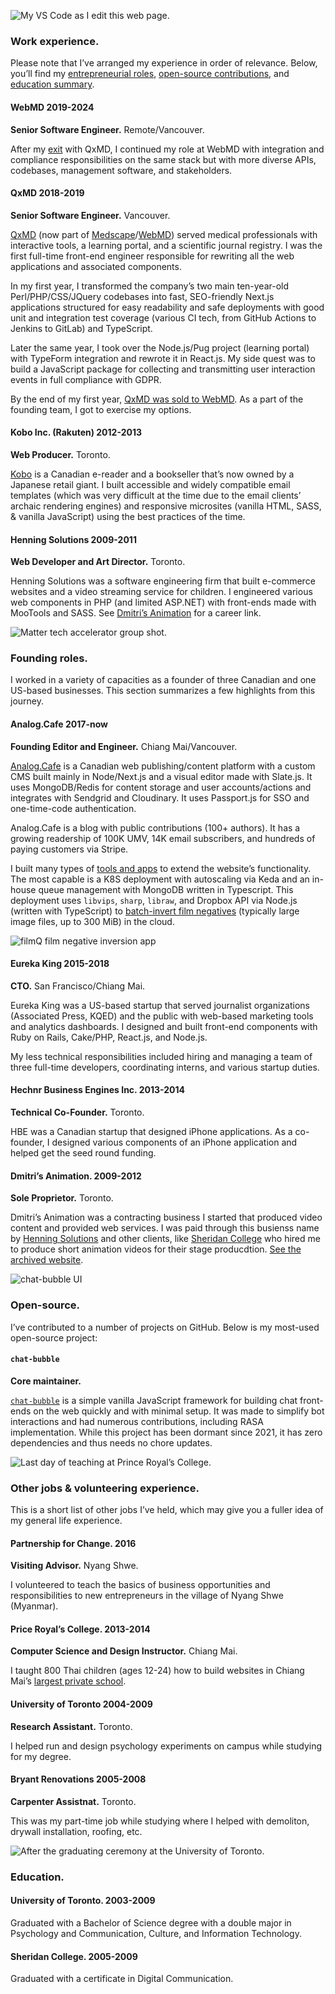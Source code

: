 ![My VS Code as I edit this web page.](/code.png "My VS Code as I edit this web page.")

### Work experience.

Please note that I’ve arranged my experience in order of relevance. Below, you’ll find my [entrepreneurial roles](#founding-roles), [open-source contributions](#open-source), and [education summary](#education).

#### **WebMD** 2019-2024

**Senior Software Engineer.** Remote/Vancouver.

After my [exit](https://www.qxmd.com/webmd-acquires-qxmd) with QxMD, I continued my role at WebMD with integration and compliance responsibilities on the same stack but with more diverse APIs, codebases, management software, and stakeholders.

#### **QxMD** 2018-2019

**Senior Software Engineer.** Vancouver.

[QxMD](https://www.qxmd.com/) (now part of [Medscape](https://www.medscape.com/)/[WebMD](https://en.wikipedia.org/wiki/WebMD)) served medical professionals with interactive tools, a learning portal, and a scientific journal registry. I was the first full-time front-end engineer responsible for rewriting all the web applications and associated components.

In my first year, I transformed the company’s two main ten-year-old Perl/PHP/CSS/JQuery codebases into fast, SEO-friendly Next.js applications structured for easy readability and safe deployments with good unit and integration test coverage (various CI tech, from GitHub Actions to Jenkins to GitLab) and TypeScript.

Later the same year, I took over the Node.js/Pug project (learning portal) with TypeForm integration and rewrote it in React.js. My side quest was to build a JavaScript package for collecting and transmitting user interaction events in full compliance with GDPR.

By the end of my first year, [QxMD was sold to WebMD](https://www.prnewswire.com/news-releases/internet-brands-webmd-acquires-qxmd-300898932.html). As a part of the founding team, I got to exercise my options.

#### **Kobo Inc. (Rakuten)** 2012-2013

**Web Producer.** Toronto.

[Kobo](https://en.wikipedia.org/wiki/Kobo_Inc.) is a Canadian e-reader and a bookseller that’s now owned by a Japanese retail giant. I built accessible and widely compatible email templates (which was very difficult at the time due to the email clients’ archaic rendering engines) and responsive microsites (vanilla HTML, SASS, & vanilla JavaScript) using the best practices of the time.

#### **Henning Solutions** 2009-2011

**Web Developer and Art Director.** Toronto.

Henning Solutions was a software engineering firm that built e-commerce websites and a video streaming service for children. I engineered various web components in PHP (and limited ASP.NET) with front-ends made with MooTools and SASS. See [Dmitri’s Animation](#founding-roles) for a career link.

![Matter tech accelerator group shot.](/matter.jpg "Matter tech accelerator group shot with Eureka King.")

### Founding roles.

I worked in a variety of capacities as a founder of three Canadian and one US-based businesses. This section summarizes a few highlights from this journey.

#### **Analog.Cafe** 2017-now

**Founding Editor and Engineer.** Chiang Mai/Vancouver.

[Analog.Cafe](https://www.analog.cafe) is a Canadian web publishing/content platform with a custom CMS built mainly in Node/Next.js and a visual editor made with Slate.js. It uses MongoDB/Redis for content storage and user accounts/actions and integrates with Sendgrid and Cloudinary. It uses Passport.js for SSO and one-time-code authentication.

Analog.Cafe is a blog with public contributions (100+ authors). It has a growing readership of 100K UMV, 14K email subscribers, and hundreds of paying customers via Stripe.

I built many types of [tools and apps](https://www.analog.cafe/apps-downloads) to extend the website’s functionality. The most capable is a K8S deployment with autoscaling via Keda and an in-house queue management with MongoDB written in Typescript. This deployment uses `libvips`, `sharp`, `libraw`, and Dropbox API via Node.js (written with TypeScript) to [batch-invert film negatives](https://www.analog.cafe/app/film-q) (typically large image files, up to 300 MiB) in the cloud.

![filmQ film negative inversion app](/filmq.jpg "filmQ film negative inversion app.")

#### **Eureka King** 2015-2018

**CTO.** San Francisco/Chiang Mai.

Eureka King was a US-based startup that served journalist organizations (Associated Press, KQED) and the public with web-based marketing tools and analytics dashboards. I designed and built front-end components with Ruby on Rails, Cake/PHP, React.js, and Node.js.

My less technical responsibilities included hiring and managing a team of three full-time developers, coordinating interns, and various startup duties.

#### **Hechnr Business Engines Inc.** 2013-2014

**Technical Co-Founder.** Toronto.

HBE was a Canadian startup that designed iPhone applications. As a co-founder, I designed various components of an iPhone application and helped get the seed round funding.

#### **Dmitri’s Animation.** 2009-2012

**Sole Proprietor.** Toronto.

Dmitri’s Animation was a contracting business I started that produced video content and provided web services. I was paid through this busienss name by [Henning Solutions](#work-experience) and other clients, like [Sheridan College](#education) who hired me to produce short animation videos for their stage producdtion. [See the archived website](https://web.archive.org/web/20110207124816/http://dmitrisanimation.com/-tv).

![`chat-bubble` UI](/chat-bubble.gif "`chat-bubble` UI")

### Open-source.

I’ve contributed to a number of projects on GitHub. Below is my most-used open-source project:

#### **`chat-bubble`**

**Core maintainer.**

[`chat-bubble`](https://github.com/dmitrizzle/chat-bubble) is a simple vanilla JavaScript framework for building chat front-ends on the web quickly and with minimal setup. It was made to simplify bot interactions and had numerous contributions, including RASA implementation. While this project has been dormant since 2021, it has zero dependencies and thus needs no chore updates.

![Last day of teaching at Prince Royal’s College.](/prc.jpg "Last day of teaching at Prince Royal’s College.")

### Other jobs & volunteering experience.

This is a short list of other jobs I’ve held, which may give you a fuller idea of my general life experience.

#### **Partnership for Change.** 2016

**Visiting Advisor.** Nyang Shwe.

I volunteered to teach the basics of business opportunities and responsibilities to new entrepreneurs in the village of Nyang Shwe (Myanmar).

#### **Price Royal’s College.** 2013-2014

**Computer Science and Design Instructor.** Chiang Mai.

I taught 800 Thai children (ages 12-24) how to build websites in
Chiang Mai’s [largest private school](https://en.wikipedia.org/wiki/Prince_Royal%27s_College).

#### **University of Toronto** 2004-2009

**Research Assistant.** Toronto.

I helped run and design psychology experiments on campus while studying for my degree.

#### **Bryant Renovations** 2005-2008

**Carpenter Assistnat.** Toronto.

This was my part-time job while studying where I helped with demoliton, drywall installation, roofing, etc.

![After the graduating ceremony at the University of Toronto.](/uoft.jpg "After the graduating ceremony at the University of Toronto.")

### Education.

#### **University of Toronto.** 2003-2009

Graduated with a Bachelor of Science degree with a double major in Psychology and Communication, Culture, and Information Technology.

#### **Sheridan College.** 2005-2009

Graduated with a certificate in Digital Communication.
